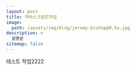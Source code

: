 ```yaml
---
layout: post
title: 자바스크립트작업
image: 
  path: /assets/img/blog/jeremy-bishop@0,5x.jpg
description: >
  설명문
sitemap: false
---
```


테스트 작업2222



